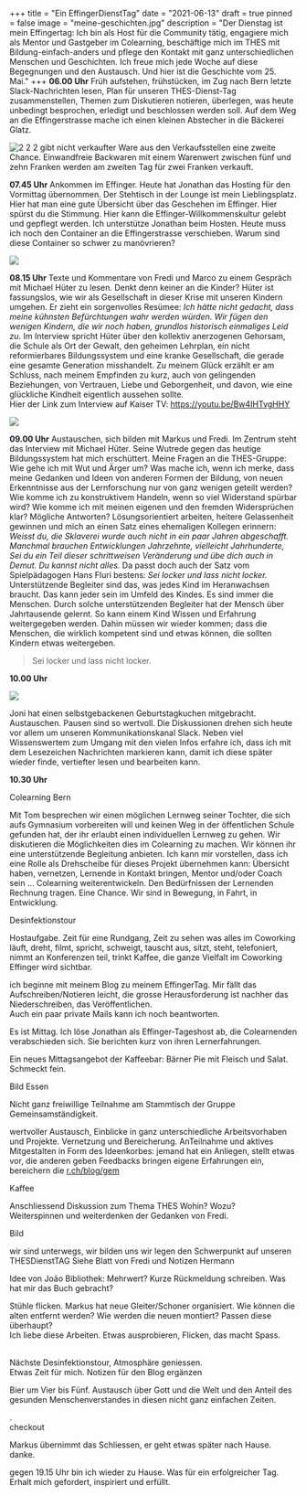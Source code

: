 +++
title = "Ein EffingerDienstTag"
date = "2021-06-13"
draft = true
pinned = false
image = "meine-geschichten.jpg"
description = "Der Dienstag ist mein Effingertag: Ich bin als Host für die Community tätig, engagiere mich als Mentor und Gastgeber im Colearning, beschäftige mich im THES mit Bildung-einfach-anders und pflege den Kontakt mit ganz unterschiedlichen Menschen und Geschichten. Ich freue mich jede Woche auf diese Begegnungen und den Austausch. Und hier ist die Geschichte vom 25. Mai."
+++
**06.00 Uhr**
Früh aufstehen, frühstücken, im Zug nach Bern letzte Slack-Nachrichten lesen, Plan für unseren THES-Dienst-Tag zusammenstellen, Themen zum Diskutieren notieren, überlegen, was heute unbedingt besprochen, erledigt und beschlossen werden soll. Auf dem Weg an die Effingerstrasse mache ich einen kleinen Abstecher in die Bäckerei Glatz.

![2 2 2 gibt nicht verkaufter Ware aus den Verkaufsstellen eine zweite Chance. Einwandfreie Backwaren mit einem Warenwert zwischen fünf und zehn Franken werden am zweiten Tag für zwei Franken verkauft.](folie1.jpg)

**07.45 Uhr** 
Ankommen im Effinger. Heute hat Jonathan das Hosting für den Vormittag übernommen. Der Stehtisch in der Lounge ist mein Lieblingsplatz. Hier hat man eine gute Übersicht über das Geschehen im Effinger. Hier spürst du die Stimmung. Hier kann die Effinger-Willkommenskultur gelebt und gepflegt werden.
Ich unterstütze Jonathan beim Hosten. Heute muss ich noch den Container an die Effingerstrasse verschieben. Warum sind diese Container so schwer zu manövrieren?

![](effingertag.jpg)

**08.15 Uhr**
Texte und Kommentare von Fredi und Marco zu einem Gespräch mit Michael Hüter zu lesen. Denkt denn keiner an die Kinder? Hüter ist fassungslos, wie wir als Gesellschaft in dieser Krise mit unseren Kindern umgehen. Er zieht ein sorgenvolles Resümee: *Ich hätte nicht gedacht, dass meine kühnsten Befürchtungen wahr werden würden. Wir fügen den wenigen Kindern, die wir noch haben, grundlos historisch einmaliges Leid zu*. Im Interview spricht Hüter über den kollektiv anerzogenen Gehorsam, die Schule als Ort der Gewalt, den geheimen Lehrplan, ein nicht reformierbares Bildungssystem und eine kranke Gesellschaft, die gerade eine gesamte Generation misshandelt. Zu meinem Glück erzählt er am Schluss, nach meinem Empfinden zu kurz, auch von gelingenden Beziehungen, von Vertrauen, Liebe und Geborgenheit, und davon, wie eine glückliche Kindheit eigentlich aussehen sollte.\
Hier der Link zum Interview auf Kaiser TV: <https://youtu.be/Bw4IHTvgHHY>

![](folie4.jpg)

**09.00 Uhr**
Austauschen, sich bilden mit Markus und Fredi. Im Zentrum steht das Interview mit Michael Hüter. Seine Wutrede gegen das heutige Bildungssystem hat mich erschüttert. Meine Fragen an die THES-Gruppe: Wie gehe ich mit Wut und Ärger um? Was mache ich, wenn ich merke, dass meine Gedanken und Ideen von anderen Formen der Bildung, von neuen Erkenntnisse aus der Lernforschung nur von ganz wenigen geteilt werden? Wie komme ich zu konstruktivem Handeln, wenn so viel Widerstand spürbar wird? Wie komme ich mit meinen eigenen und den fremden Widersprüchen klar?
Mögliche Antworten?
Lösungsorientiert arbeiten, heitere Gelassenheit gewinnen und mich an einen Satz eines ehemaligen Kollegen erinnern: *Weisst du, die Sklaverei wurde auch nicht in ein paar Jahren abgeschafft. Manchmal brauchen Entwicklungen Jahrzehnte, vielleicht Jahrhunderte, Sei du ein Teil dieser schrittweisen Veränderung und übe dich auch in Demut.* *Du kannst nicht alles.* 
Da passt doch auch der Satz vom Spielpädagogen Hans Fluri bestens: *Sei locker und lass nicht locker.* 
Unterstützende Begleiter sind das, was jedes Kind im Heranwachsen braucht. Das kann jeder sein im Umfeld des Kindes. Es sind immer die Menschen. Durch solche unterstützenden Begleiter hat der Mensch über Jahrtausende gelernt. So kann einem Kind Wissen und Erfahrung weitergegeben werden. Dahin müssen wir wieder kommen; dass die Menschen, die wirklich kompetent sind und etwas können, die sollten Kindern etwas weitergeben.

> Sei locker und lass nicht locker. 

**10.00 Uhr** 

![](folie2.jpg)

Joni hat einen selbstgebackenen Geburtstagkuchen mitgebracht. Austauschen. Pausen sind so wertvoll. Die Diskussionen drehen sich heute vor allem um unseren Kommunikationskanal Slack. Neben viel Wissenswertem zum Umgang mit den vielen Infos erfahre ich, dass ich mit dem Lesezeichen Nachrichten markieren kann, damit ich diese später wieder finde, vertiefter lesen und bearbeiten kann.

**10.30 Uhr**

Colearning Bern

Mit Tom besprechen wir einen möglichen Lernweg seiner Tochter, die sich aufs Gymnasium vorbereiten will und keinen Weg in der öffentlichen Schule gefunden hat, der ihr erlaubt einen individuellen Lernweg zu gehen. Wir diskutieren die Möglichkeiten dies im Colearning zu machen. Wir können ihr eine unterstützende Begleitung anbieten. Ich kann mir vorstellen, dass ich eine Rolle als Drehscheibe für dieses Projekt übernehmen kann: Übersicht haben, vernetzen, Lernende in Kontakt bringen, Mentor und/oder Coach sein … Colearning weiterentwickeln. Den Bedürfnissen der Lernenden Rechnung tragen. Eine Chance. Wir sind in Bewegung, in Fahrt, in Entwicklung. 

Desinfektionstour

Hostaufgabe. Zeit für eine  Rundgang, Zeit zu sehen  was alles im Coworking läuft, dreht, filmt, spricht, schweigt, tauscht aus, sitzt, steht, telefoniert, nimmt an Konferenzen teil, trinkt Kaffee, die ganze Vielfalt im Coworking Effinger wird sichtbar.

ich beginne mit meinem Blog zu meinem EffingerTag. Mir fällt das Aufschreiben/Notieren leicht, die grosse Herausforderung ist nachher das Niederschreiben, das Veröffentlichen. \
Auch ein paar private Mails kann ich noch beantworten.

Es ist Mittag. Ich löse Jonathan als Effinger-Tageshost ab, die Colearnenden verabschieden sich. Sie berichten kurz von ihren Lernerfahrungen.

Ein neues Mittagsangebot der Kaffeebar: Bärner Pie mit Fleisch und Salat. Schmeckt fein.

Bild Essen

Nicht ganz freiwillige Teilnahme am Stammtisch der Gruppe Gemeinsamständigkeit. 

wertvoller Austausch, Einblicke in ganz unterschiedliche Arbeitsvorhaben und Projekte. Vernetzung und Bereicherung. AnTeilnahme und aktives Mitgestalten in Form des Ideenkorbes: jemand hat ein Anliegen, stellt etwas vor, die anderen geben Feedbacks bringen eigene Erfahrungen ein, bereichern die [r.ch/blog/gem](https://www.effinger.ch/blog/gemeinsamstaendigkeit/)

Kaffee

Anschliessend Diskussion zum Thema THES Wohin? Wozu? \
Weiterspinnen und weiterdenken der Gedanken von Fredi.

Bild

wir sind unterwegs, wir bilden uns wir legen den Schwerpunkt auf unseren THESDienstTAG  Siehe Blatt von Fredi und Notizen Hermann 

Idee von João Bibliothek: Mehrwert? Kurze Rückmeldung schreiben. Was hat mir das Buch gebracht?

Stühle flicken. Markus hat neue Gleiter/Schoner organisiert. Wie können die alten entfernt werden? Wie werden die neuen montiert? Passen diese überhaupt?\
Ich liebe diese Arbeiten. Etwas ausprobieren, Flicken, das macht Spass.

\
Nächste Desinfektionstour, Atmosphäre geniessen.\
Etwas Zeit für mich. Notizen für den Blog ergänzen

Bier um Vier bis Fünf. Austausch über Gott und die Welt und den Anteil des gesunden Menschenverstandes in diesen nicht ganz einfachen Zeiten. 

. \
checkout 

Markus übernimmt das Schliessen, er geht etwas später nach Hause. danke.

gegen 19.15 Uhr bin ich wieder zu Hause.  Was für ein erfolgreicher Tag. Erhalt mich gefordert, inspiriert und erfüllt.